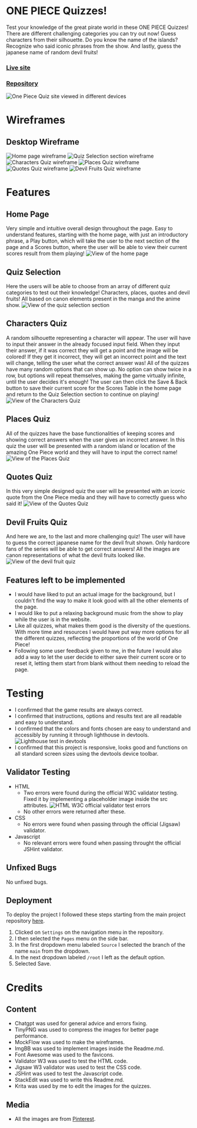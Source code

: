 # ONE PIECE Quizzes!

Test your knowledge of the great pirate world in  these ONE PIECE Quizzes! There are different challenging categories you can try out now! Guess characters from their silhouette. Do you know the name of the islands? Recognize who said iconic phrases from the show. And lastly, guess the japanese name of random devil fruits!

### [Live site](https://biagiarelliadriano.github.io/One-Piece-Quiz/)
### [Repository](https://github.com/BiagiarelliAdriano/One-Piece-Quiz)

![One Piece Quiz site viewed in different devices](https://i.ibb.co/Mp5Wb7r/Immagine-2024-06-25-101056.png)

# Wireframes
## Desktop Wireframe
![Home page wireframe](https://i.ibb.co/HYXh8CT/wireframehomepage.png)
![Quiz Selection section wireframe](https://i.ibb.co/BspP98Y/wireframequizselectionpage.png)
![Characters Quiz wireframe](https://i.ibb.co/n7NVJBz/wireframecharactersquiz.png)
![Places Quiz wireframe](https://i.ibb.co/WH93S8X/wireframeplacesquiz.png)
![Quotes Quiz wireframe](https://i.ibb.co/L6xvb2T/wireframequotesquiz.png)
![Devil Fruits Quiz wireframe](https://i.ibb.co/SwmWRSj/wireframedevilfruitquiz.png)

# Features
## Home Page
Very simple and intuitive overall design throughout the page. Easy to understand features, starting with the home page, with just an introductory phrase, a Play button, which will take the user to the next section of the page and a Scores button, where the user will be able to view their current scores result from them playing!
![View of the home page](https://i.ibb.co/GHtDGnB/homepage.png)

## Quiz Selection
Here the users will be able to choose from an array of different quiz categories to test out their knowledge! Characters, places, quotes and devil fruits! All based on canon elements present in the manga and the anime show.
![View of the quiz selection section](https://i.ibb.co/b1dT4WD/quizselection.png)

## Characters Quiz
A random silhouette representing a character will appear. The user will have to input their answer in the already focused input field. When they input their answer, if it was correct they will get a point and the image will be colored! If they get it incorrect, they will get an incorrect point and the text will change, telling the user what the correct answer was! All of the quizzes have many random options that can show up. No option can show twice in a row, but options will repeat themselves, making the game virtually infinite, until the user decides it's enough! The user can then click the Save & Back button to save their current score for the Scores Table in the home page and return to the Quiz Selection section to continue on playing!
![View of the Characters Quiz](https://i.ibb.co/74XKTT0/charactersquiz.png)

## Places Quiz
All of the quizzes have the base functionalities of keeping scores and showing correct answers when the user gives an incorrect answer. In this quiz the user will be presented with a random island or location of the amazing One Piece world and they will have to input the correct name!
![View of the Places Quiz](https://i.ibb.co/28ygWvG/placesquiz.png)

## Quotes Quiz
In this very simple designed quiz the user will be presented with an iconic quote from the One Piece media and they will have to correctly guess who said it!
![View of the Quotes Quiz](https://i.ibb.co/K6KCzvn/quotesquiz.png)

## Devil Fruits Quiz
And here we are, to the last and more challenging quiz! The user will have to guess the correct japanese name for the devil fruit shown. Only hardcore fans of the series will be able to get correct answers! All the images are canon representations of what the devil fruits looked like.
![View of the devil fruit quiz](https://i.ibb.co/6WtxQBv/devilfruitsquiz.png)

## Features left to be implemented
-	I would have liked to put an actual image for the background, but I couldn't find the way to make it look good with all the other elements of the page.
-	I would like to put a relaxing background music from the show to play while the user is in the website.
-	Like all quizzes, what makes them good is the diversity of the questions. With more time and resources I would have put way more options for all the different quizzes, reflecting the proportions of the world of One Piece!
-	Following some user feedback given to me, in the future I would also add a way to let the user decide to either save their current score or to reset it, letting them start from blank without them needing to reload the page.

# Testing
- I confirmed that the game results are always correct.
- I confirmed that instructions, options and results text are all readable and easy to understand.
- I confirmed that the colors and fonts chosen are easy to understand and accessibly by running it through lighthouse in devtools.
![Lighthouse test in devtools](https://i.ibb.co/Bc3RT6R/lighthousetest.png)
-	I confirmed that this project is responsive, looks good and functions on all standard screen sizes using the devtools device toolbar.

## Validator Testing
- HTML
	- Two errors were found during the official W3C validator testing. Fixed it by implementing a placeholder image inside the src attributes.
![HTML W3C official validator test errors](https://i.ibb.co/sy4DXQb/htmltestingerrors.png)
	- No other errors were returned after these.
- CSS
	- No errors were found when passing through the official (Jigsaw) validator.
- Javascript
	- No relevant errors were found when passing throught the official JSHint validator.

## Unfixed Bugs
No unfixed bugs.

## Deployment
To deploy the project I followed these steps starting from the main project repository [here](https://github.com/BiagiarelliAdriano/One-Piece-Quiz).

 1. Clicked on `Settings` on the navigation menu in the repository.
 2. I then selected the `Pages` menu on the side bar.
 3. In the first dropdown menu labeled `Source` I selected the branch of the name `main` from the dropdown.
 4. In the next dropdown labeled `/root` I left as the default option.
 5. Selected Save.

# Credits
## Content
- Chatgpt was used for general advice and errors fixing.
- TinyPNG was used to compress the images for better page performance.
- MockFlow was used to make the wireframes.
- ImgBB was used to implement images inside the Readme.md.
- Font Awesome was used to the favicons.
- Validator W3 was used to test the HTML code.
- Jigsaw W3 validator was used to test the CSS code.
- JSHint was used to test the Javascript code.
- StackEdit was used to write this Readme.md.
- Krita was used by me to edit the images for the quizzes.

## Media
- All the images are from [Pinterest](https://www.pinterest.de/).
